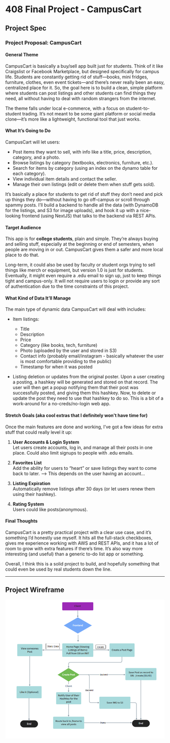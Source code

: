 # 408 Final Project - CampusCart

## Project Spec

### Project Proposal: **CampusCart**

#### General Theme  
CampusCart is basically a buy/sell app built just for students. Think of it like Craigslist or Facebook Marketplace, but designed specifically for campus life. Students are constantly getting rid of stuff—books, mini fridges, furniture, clothes, even event tickets—and there’s never really been an easy, centralized place for it. So, the goal here is to build a clean, simple platform where students can post listings and other students can find things they need, all without having to deal with random strangers from the internet.

The theme falls under local e-commerce, with a focus on student-to-student trading. It’s not meant to be some giant platform or social media clone—it’s more like a lightweight, functional tool that just works.

#### What It’s Going to Do  
CampusCart will let users:
- Post items they want to sell, with info like a title, price, description, category, and a photo.
- Browse listings by category (textbooks, electronics, furniture, etc.).
- Search for items by category (using an index on the dynamo table for each category).
- View individual item details and contact the seller.
- Manage their own listings (edit or delete them when stuff gets sold).

It’s basically a place for students to get rid of stuff they don’t need and pick up things they do—without having to go off-campus or scroll through spammy posts. I’ll build a backend to handle all the data (with DynamoDB for the listings, and S3 for image uploads), and hook it up with a nice-looking frontend (using NextJS) that talks to the backend via REST APIs.

#### Target Audience  
This app is for **college students**, plain and simple. They’re always buying and selling stuff, especially at the beginning or end of semesters, when people are moving in or out. CampusCart gives them a safer and more local place to do that.

Long-term, it could also be used by faculty or student orgs trying to sell things like merch or equipment, but version 1.0 is just for students. Eventually, it might even require a .edu email to sign up, just to keep things tight and campus-only. It will not require users to login or provide any sort of authentication due to the time constraints of this project.

#### What Kind of Data It’ll Manage  
The main type of dynamic data CampusCart will deal with includes:
- Item listings:  
  - Title  
  - Description  
  - Price  
  - Category (like books, tech, furniture)  
  - Photo (uploaded by the user and stored in S3)  
  - Contact info (probably email/instagram - basically whatever the user is most comfortable providing to the public)  
  - Timestamp for when it was posted  

- Listing deletion or updates from the original poster. Upon a user creating a posting, a hashkey will be generated and stored on that record. The user will then get a popup notifying
  them that their post was successfully posted, and giving them this hashkey. Now, to delete or update the post they need to use that hashkey to do so. This is a bit of a work-around for
  a no-creds/no-login web app. 

#### Stretch Goals (aka cool extras that I definitely won't have time for)  
Once the main features are done and working, I’ve got a few ideas for extra stuff that could really level it up:

1. **User Accounts & Login System**  
   Let users create accounts, log in, and manage all their posts in one place. Could also limit signups to people with .edu emails.

2. **Favorites List**  
   Add the ability for users to “heart” or save listings they want to come back to later. --> This depends on the user having an account...

3. **Listing Expiration**  
   Automatically remove listings after 30 days (or let users renew them using their hashkey).

4. **Rating System**  
   Users could like posts(anonymous).

#### Final Thoughts  
CampusCart is a pretty practical project with a clear use case, and it’s something I’d honestly use myself. It hits all the full-stack checkboxes, gives me experience working with AWS and REST APIs, and it has a lot of room to grow with extra features if there’s time. It’s also way more interesting (and useful) than a generic to-do list app or something.

Overall, I think this is a solid project to build, and hopefully something that could even be used by real students down the line.

---

## Project Wireframe

![wireframe](wireframe-CampusCart.PNG)
